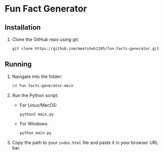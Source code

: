 # Fun Fact Generator

## Installation
1. Clone the GitHub repo using git:
    ```sh
    git clone https://github.com/meetshah1205/fun-facts-generator.git
    ```

## Running
1. Navigate into the folder:
    ```sh
    cd fun-facts-generator-main
    ```

2. Run the Python script:
    - For Linux/MacOS:
        ```sh
        python3 main.py
        ```
    - For Windows:
        ```sh
        python main.py
        ```

3. Copy the path to your `index.html` file and paste it in your browser URL bar.
